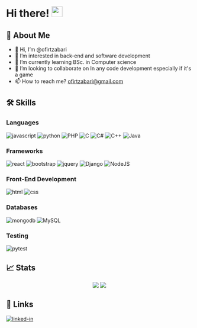 # Hi there! <img src="https://media.giphy.com/media/hvRJCLFzcasrR4ia7z/giphy.gif" width="29px" height="29px">

## 🚀 About Me

- 👋 Hi, I’m @ofirtzabari
- 👀 I’m interested in back-end and software development
- 🌱 I’m currently learning BSc. in Computer science
- 💞️ I’m looking to collaborate on In any code development especially if it's a game
- 📫 How to reach me? ofirtzabari@gmail.com


## 🛠️ Skills

### Languages

![javascript](https://img.shields.io/badge/JavaScript-323330?style=for-the-badge&logo=javascript&logoColor=F7DF1E)
![python](https://img.shields.io/badge/Python-3776AB?style=for-the-badge&logo=python&logoColor=white)
![PHP](https://img.shields.io/badge/PHP-777BB4?style=for-the-badge&logo=php&logoColor=white)
![C](https://img.shields.io/badge/C-00599C?style=for-the-badge&logo=c&logoColor=white)
![C#](https://img.shields.io/badge/C%23-239120?style=for-the-badge&logo=c-sharp&logoColor=white)
![C++](https://img.shields.io/badge/C%2B%2B-00599C?style=for-the-badge&logo=c%2B%2B&logoColor=white)
![Java](https://img.shields.io/badge/Java-ED8B00?style=for-the-badge&logo=java&logoColor=white)

### Frameworks

![react](https://img.shields.io/badge/React-20232A?style=for-the-badge&logo=react&logoColor=61DAFB)
![bootstrap](https://img.shields.io/badge/Bootstrap-563D7C?style=for-the-badge&logo=bootstrap&logoColor=white)
![jquery](https://img.shields.io/badge/jQuery-0769AD?style=for-the-badge&logo=jquery&logoColor=white)
![Django](https://img.shields.io/badge/Django-092E20?style=for-the-badge&logo=django&logoColor=white)
![NodeJS](https://img.shields.io/badge/Node.js-43853D?style=for-the-badge&logo=node.js&logoColor=white)

### Front-End Development

![html](https://img.shields.io/badge/HTML5-E34F26?style=for-the-badge&logo=html5&logoColor=white)
![css](https://img.shields.io/badge/CSS3-1572B6?style=for-the-badge&logo=css3&logoColor=white)

### Databases

![mongodb](https://img.shields.io/badge/MongoDB-4EA94B?style=for-the-badge&logo=mongodb&logoColor=white)
![MySQL](https://img.shields.io/badge/MySQL-005C84?style=for-the-badge&logo=mysql&logoColor=white)

### Testing

![pytest](https://img.shields.io/badge/Pytest-3776AB?style=for-the-badge&logo=python&logoColor=white)


## 📈 Stats

<div align="center">

  <picture>
    <source 
      srcset="https://github-readme-stats.vercel.app/api?username=ofirtzabari&theme=dark"
      media="(prefers-color-scheme: dark)"
    />
    <img src="https://github-readme-stats.vercel.app/api?username=ofirtzabari&theme=dark" />
  </picture>
  
   <picture>
    <source 
      srcset="https://streak-stats.demolab.com/?user=ofirtzabari&theme=highcontrast"
      media="(prefers-color-scheme: dark)"
    />
    <img src="https://streak-stats.demolab.com/?user=ofirtzabari&theme=highcontrast" />
  </picture>
  
</div>

## 🔗 Links

[![linked-in](https://img.shields.io/badge/Linked_In-0077B5?style=for-the-badge&logo=LinkedIn&logoColor=white)](https://www.linkedin.com/in/ofir-tzabari-51ba57235/)
